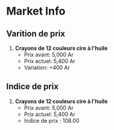 # Market Info

## Varition de prix

1. **Crayons de 12 couleurs cire à l'huile**
   - Prix avant: 5,000 Ar
   - Prix actuel: 5,400 Ar
   - Variation: +400 Ar



## Indice de prix

1. **Crayons de 12 couleurs cire à l'huile**
   - Prix avant: 5,000 Ar
   - Prix actuel: 5,400 Ar
   - Indice de prix : 108.00

